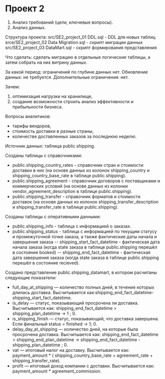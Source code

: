 # Проект 2

1. Анализ требований (цели, ключевые вопросы).
2. Анализ данных.

Структура проекта:
src/SE2_project_01 DDL.sql - DDL для новых таблиц
srce/SE2_project_02 Data Migration.sql - скрипт миграции данных
src/SE2_project_03 DataMart.sql - скрипт формирования представления

Что сделать: сделать миграцию в отдельные логические таблицы, а затем собрать на них витрину данных.

За какой период: ограничений по глубине данных нет. Обновление данных: не требуется. Дополнительные ограничения: нет.

Зачем:
1. оптимизация нагрузки на хранилище,
2. создание возможности строить анализ эффективности и прибыльности бизнеса.

Вопросы аналитиков:
- тарифы вендоров, 
- стоимость доставки в разные страны, 
- количестве доставленных заказов за последнюю неделю. 

Источник данных: таблица public.shipping.

Созданы таблицы с справочниками:
- public.shipping_country_rates - справочник стран и стоимости доставки в них (на основе данных из колонок shipping_country и shipping_country_base_rate в таблице public.shipping).
- public.shipping_agreement - справочник договоров с поставщиками и коммерческих условий (на основе данных из колонки vendor_agreement_description в таблице public.shipping).
- public.shipping_transfer - справочник форматов и стоимости доставок (на основе данных из колонок shipping_transfer_description и shipping_transfer_rate в таблице public.shipping).

Созданы таблицы с оперативными данными:
- public.shipping_info - таблица с информацией о заказах.
- public.shipping_status - таблица с информацией по текущим статусу и промежуточной точке заказа, а также фактические даты начала и завершения заказа
-- shipping_start_fact_datetime - фактическая дата начала заказа (когда state заказа в таблице public.shipping перешёл в состояние booked)
-- shipping_end_fact_datetime - фактическая дата завершения заказа (когда state заказа в таблице public.shipping перешёл в состояние recieved).

Создано представление public.shipping_datamart, в котором расчитаны следующие показатели:
- full_day_at_shipping — количество полных дней, в течение которых длилась доставка. Высчитывается как:shipping_end_fact_datetime-shipping_start_fact_datetime.
- is_delay — статус, показывающий просрочена ли доставка. Высчитывается как: shipping_end_fact_datetime > shipping_plan_datetime → 1 ; 0.
- is_shipping_finish — статус, показывающий, что доставка завершена. Если финальный status = finished → 1; 0.
- delay_day_at_shipping — количество дней, на которые была просрочена доставка. Высчитыается как: shipping_end_fact_datetime > shipping_end_plan_datetime → shipping_end_fact_datetime - shipping_plan_datetime ; 0.
- vat — итоговый налог на доставку. Высчитывается как: payment_amount * ( shipping_country_base_rate + agreement_rate + shipping_transfer_rate).
- profit — итоговый доход компании с доставки. Высчитывается как: payment_amount * agreement_commission.
